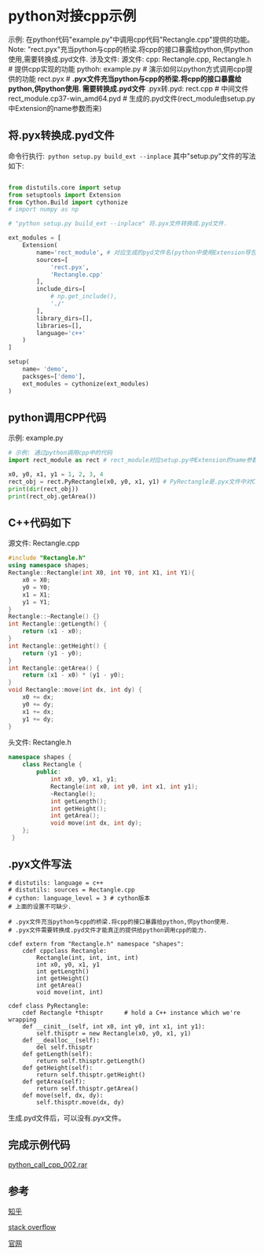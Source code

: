 # python对接cpp示例
示例: 
    在python代码"example.py"中调用cpp代码"Rectangle.cpp"提供的功能。
    Note: "rect.pyx"充当python与cpp的桥梁.将cpp的接口暴露给python,供python使用,需要转换成.pyd文件.
    涉及文件:
        源文件:
            cpp: Rectangle.cpp, Rectangle.h # 提供cpp实现的功能
            pythoh: example.py # 演示如何以python方式调用cpp提供的功能
            rect.pyx # **.pyx文件充当python与cpp的桥梁.将cpp的接口暴露给python,供python使用. 需要转换成.pyd文件**
        .pyx转.pyd:
            rect.cpp # 中间文件
            rect_module.cp37-win_amd64.pyd # 生成的.pyd文件(rect_module由setup.py中Extension的name参数而来)

## 将.pyx转换成.pyd文件
命令行执行:` python setup.py build_ext --inplace`
其中"setup.py"文件的写法如下:
```python setup.py

from distutils.core import setup
from setuptools import Extension
from Cython.Build import cythonize
# import numpy as np

# "python setup.py build_ext --inplace" 将.pyx文件转换成.pyd文件.

ext_modules = [
    Extension(
        name='rect_module', # 对应生成的pyd文件名(python中使用Extension导包需要使用该名 from rect_module as rect)
        sources=[
            'rect.pyx',
            'Rectangle.cpp'
        ],
        include_dirs=[
            # np.get_include(), 
            './'
        ],
        library_dirs=[],
        libraries=[],
        language='c++'
    )
]

setup(
    name= 'demo',
    packsges=['demo'],
    ext_modules = cythonize(ext_modules)
)
```

## python调用CPP代码
示例: example.py
```python
# 示例: 通过python调用cpp中的代码
import rect_module as rect # rect_module对应setup.py中Extension的name参数

x0, y0, x1, y1 = 1, 2, 3, 4
rect_obj = rect.PyRectangle(x0, y0, x1, y1) # PyRectangle是.pyx文件中对CPP类的包装
print(dir(rect_obj))
print(rect_obj.getArea())
```

## C++代码如下
源文件: Rectangle.cpp
```cpp
#include "Rectangle.h"
using namespace shapes;
Rectangle::Rectangle(int X0, int Y0, int X1, int Y1){
    x0 = X0;
    y0 = Y0;
    x1 = X1;
    y1 = Y1;
}
Rectangle::~Rectangle() {}
int Rectangle::getLength() {
    return (x1 - x0);
}
int Rectangle::getHeight() {
    return (y1 - y0);
}
int Rectangle::getArea() {
    return (x1 - x0) * (y1 - y0);
}
void Rectangle::move(int dx, int dy) {
    x0 += dx;
    y0 += dy;
    x1 += dx;
    y1 += dy;
}
```
头文件: Rectangle.h
```cpp
namespace shapes {
    class Rectangle {
        public:
            int x0, y0, x1, y1;
            Rectangle(int x0, int y0, int x1, int y1);
            ~Rectangle();
            int getLength();
            int getHeight();
            int getArea();
            void move(int dx, int dy);
    };
 }
```

## .pyx文件写法
```pyx
# distutils: language = c++
# distutils: sources = Rectangle.cpp
# cython: language_level = 3 # cython版本
# 上面的设置不可缺少.

# .pyx文件充当python与cpp的桥梁.将cpp的接口暴露给python,供python使用.
# .pyx文件需要转换成.pyd文件才能真正的提供给python调用cpp的能力.

cdef extern from "Rectangle.h" namespace "shapes":
    cdef cppclass Rectangle:
        Rectangle(int, int, int, int)
        int x0, y0, x1, y1
        int getLength()
        int getHeight()
        int getArea()
        void move(int, int)

cdef class PyRectangle:
    cdef Rectangle *thisptr      # hold a C++ instance which we're wrapping
    def __cinit__(self, int x0, int y0, int x1, int y1):
        self.thisptr = new Rectangle(x0, y0, x1, y1)
    def __dealloc__(self):
        del self.thisptr
    def getLength(self):
        return self.thisptr.getLength()
    def getHeight(self):
        return self.thisptr.getHeight()
    def getArea(self):
        return self.thisptr.getArea()
    def move(self, dx, dy):
        self.thisptr.move(dx, dy)
```

生成.pyd文件后，可以没有.pyx文件。

## 完成示例代码
[python_call_cpp_002.rar](images_attachments/20210219161411738_7730/python_call_cpp_002.rar)

## 参考
[知乎](https://zhuanlan.zhihu.com/p/25077636)

[stack overflow](https://stackoverflow.com/questions/18154361/cython-c-example-fails-to-recognize-c-why)

[官网](http://docs.cython.org/en/latest/src/userguide/wrapping_CPlusPlus.html)
